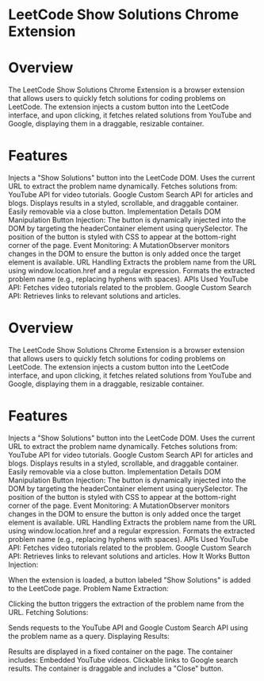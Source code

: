 # LeetCode Show Solutions Chrome Extension

# Overview

The LeetCode Show Solutions Chrome Extension is a browser extension that allows users to quickly fetch solutions for coding problems on LeetCode. The extension injects a custom button into the LeetCode interface, and upon clicking, it fetches related solutions from YouTube and Google, displaying them in a draggable, resizable container.

# Features

Injects a "Show Solutions" button into the LeetCode DOM.
Uses the current URL to extract the problem name dynamically.
Fetches solutions from:
YouTube API for video tutorials.
Google Custom Search API for articles and blogs.
Displays results in a styled, scrollable, and draggable container.
Easily removable via a close button.
Implementation Details
DOM Manipulation
Button Injection:
The button is dynamically injected into the DOM by targeting the headerContainer element using querySelector.
The position of the button is styled with CSS to appear at the bottom-right corner of the page.
Event Monitoring:
A MutationObserver monitors changes in the DOM to ensure the button is only added once the target element is available.
URL Handling
Extracts the problem name from the URL using window.location.href and a regular expression.
Formats the extracted problem name (e.g., replacing hyphens with spaces).
APIs Used
YouTube API: Fetches video tutorials related to the problem.
Google Custom Search API: Retrieves links to relevant solutions and articles.

# Overview

The LeetCode Show Solutions Chrome Extension is a browser extension that allows users to quickly fetch solutions for coding problems on LeetCode. The extension injects a custom button into the LeetCode interface, and upon clicking, it fetches related solutions from YouTube and Google, displaying them in a draggable, resizable container.

# Features

Injects a "Show Solutions" button into the LeetCode DOM.
Uses the current URL to extract the problem name dynamically.
Fetches solutions from:
YouTube API for video tutorials.
Google Custom Search API for articles and blogs.
Displays results in a styled, scrollable, and draggable container.
Easily removable via a close button.
Implementation Details
DOM Manipulation
Button Injection:
The button is dynamically injected into the DOM by targeting the headerContainer element using querySelector.
The position of the button is styled with CSS to appear at the bottom-right corner of the page.
Event Monitoring:
A MutationObserver monitors changes in the DOM to ensure the button is only added once the target element is available.
URL Handling
Extracts the problem name from the URL using window.location.href and a regular expression.
Formats the extracted problem name (e.g., replacing hyphens with spaces).
APIs Used
YouTube API: Fetches video tutorials related to the problem.
Google Custom Search API: Retrieves links to relevant solutions and articles.
How It Works
Button Injection:

When the extension is loaded, a button labeled "Show Solutions" is added to the LeetCode page.
Problem Name Extraction:

Clicking the button triggers the extraction of the problem name from the URL.
Fetching Solutions:

Sends requests to the YouTube API and Google Custom Search API using the problem name as a query.
Displaying Results:

Results are displayed in a fixed container on the page.
The container includes:
Embedded YouTube videos.
Clickable links to Google search results.
The container is draggable and includes a "Close" button.
